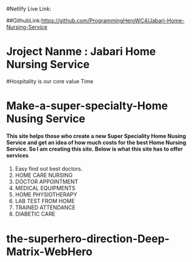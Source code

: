 #Netlify Live Link:

##GithubLink:https://github.com/ProgrammingHeroWC4/Jabari-Home-Nursing-Service






# Jroject Nanme : Jabari Home Nursing Service

#Hospitality is our core value Time
# Make-a-super-specialty-Home Nusing Service
#### This site helps those who create a new Super Speciality Home Nusing Service and get an idea of how much costs for the best Home Nursing Service. So I am creating this site. Below is what this site has to offer services


1. Easy find out best doctors.
2. HOME CARE NURSING
3. DOCTOR APPOINTMENT
4. MEDICAL EQUIPMENTS
5. HOME PHYSIOTHERAPY
6. LAB TEST FROM HOME
7. TRAINED ATTENDANCE
8. DIABETIC CARE



# the-superhero-direction-Deep-Matrix-WebHero

